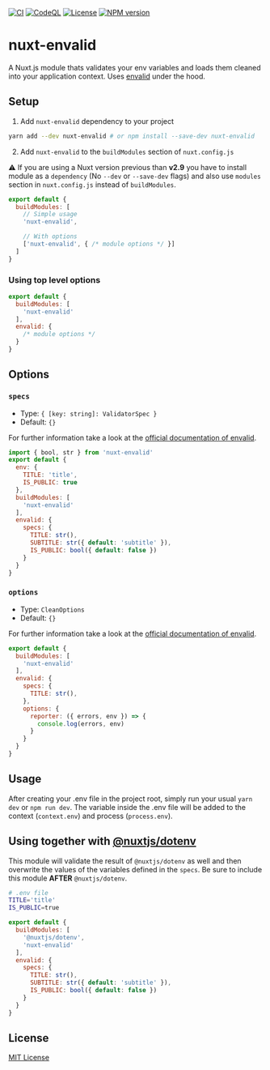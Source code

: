 [![CI](https://github.com/manuelhenke/nuxt-envalid/actions/workflows/ci.yml/badge.svg)](https://github.com/manuelhenke/nuxt-envalid/actions/workflows/ci.yml)
[![CodeQL](https://github.com/manuelhenke/nuxt-envalid/actions/workflows/codeql-analysis.yml/badge.svg)](https://github.com/manuelhenke/nuxt-envalid/actions/workflows/codeql-analysis.yml)
[![License](https://img.shields.io/github/license/manuelhenke/nuxt-envalid)](./LICENSE)
[![NPM version](https://img.shields.io/npm/v/nuxt-envalid.svg?style=flat)](https://www.npmjs.com/package/nuxt-envalid)

# nuxt-envalid

A Nuxt.js module thats validates your env variables and loads them cleaned into your application context. Uses [envalid](https://github.com/af/envalid) under the hood.

## Setup

1. Add `nuxt-envalid` dependency to your project

```bash
yarn add --dev nuxt-envalid # or npm install --save-dev nuxt-envalid
```

2. Add `nuxt-envalid` to the `buildModules` section of `nuxt.config.js`

:warning: If you are using a Nuxt version previous than **v2.9** you have to install module as a `dependency` (No `--dev` or `--save-dev` flags) and also use `modules` section in `nuxt.config.js` instead of `buildModules`.

```js
export default {
  buildModules: [
    // Simple usage
    'nuxt-envalid',

    // With options
    ['nuxt-envalid', { /* module options */ }]
  ]
}
```

### Using top level options

```js
export default {
  buildModules: [
    'nuxt-envalid'
  ],
  envalid: {
    /* module options */
  }
}
```

## Options

### `specs`

- Type: `{ [key: string]: ValidatorSpec }`
- Default: `{}`

For further information take a look at the [official documentation of envalid](https://github.com/af/envalid#validator-types).

```js
import { bool, str } from 'nuxt-envalid'
export default {
  env: {
    TITLE: 'title',
    IS_PUBLIC: true
  },
  buildModules: [
    'nuxt-envalid'
  ],
  envalid: {
    specs: {
      TITLE: str(),
      SUBTITLE: str({ default: 'subtitle' }),
      IS_PUBLIC: bool({ default: false })
    }
  }
}
```

### `options`

- Type: `CleanOptions`
- Default: `{}`

For further information take a look at the [official documentation of envalid](https://github.com/af/envalid#error-reporting).

```js
export default {
  buildModules: [
    'nuxt-envalid'
  ],
  envalid: {
    specs: {
      TITLE: str(),
    },
    options: {
      reporter: ({ errors, env }) => {
        console.log(errors, env)
      }
    }
  }
}
```

## Usage

After creating your .env file in the project root, simply run your usual `yarn dev` or `npm run dev`.
The variable inside the .env file will be added to the context (`context.env`) and process (`process.env`).

## Using together with [@nuxtjs/dotenv](https://github.com/nuxt-community/dotenv-module)

This module will validate the result of `@nuxtjs/dotenv` as well and then overwrite the values of the variables defined in the `specs`. Be sure to include this module **AFTER** `@nuxtjs/dotenv`.

```sh
# .env file
TITLE='title'
IS_PUBLIC=true
```
```js
export default {
  buildModules: [
    '@nuxtjs/dotenv',
    'nuxt-envalid'
  ],
  envalid: {
    specs: {
      TITLE: str(),
      SUBTITLE: str({ default: 'subtitle' }),
      IS_PUBLIC: bool({ default: false })
    }
  }
}
```

## License

[MIT License](./LICENSE)
